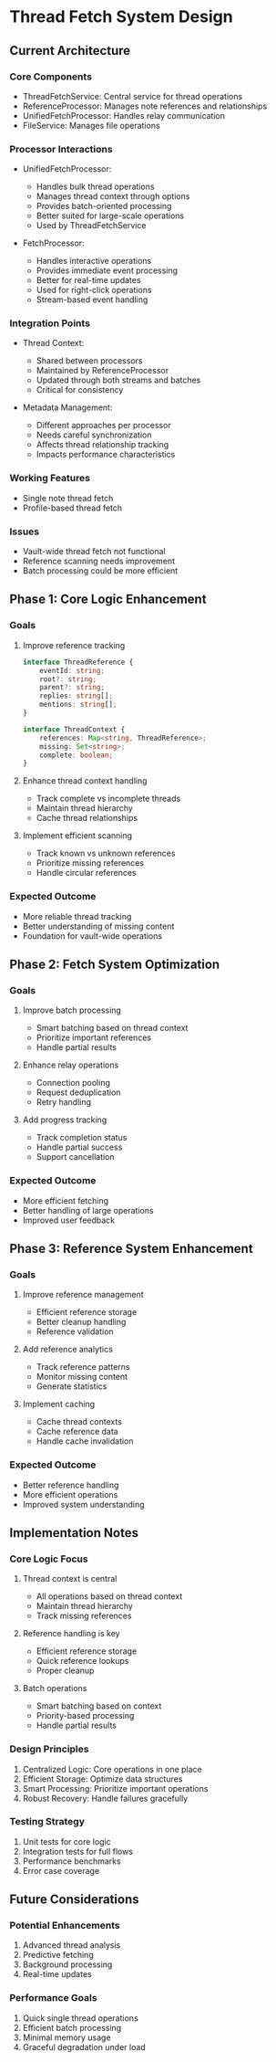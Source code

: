 # Thread Fetch System Design

## Current Architecture

### Core Components
- ThreadFetchService: Central service for thread operations
- ReferenceProcessor: Manages note references and relationships
- UnifiedFetchProcessor: Handles relay communication
- FileService: Manages file operations

### Processor Interactions
- UnifiedFetchProcessor:
  - Handles bulk thread operations
  - Manages thread context through options
  - Provides batch-oriented processing
  - Better suited for large-scale operations
  - Used by ThreadFetchService

- FetchProcessor:
  - Handles interactive operations
  - Provides immediate event processing
  - Better for real-time updates
  - Used for right-click operations
  - Stream-based event handling

### Integration Points
- Thread Context:
  - Shared between processors
  - Maintained by ReferenceProcessor
  - Updated through both streams and batches
  - Critical for consistency

- Metadata Management:
  - Different approaches per processor
  - Needs careful synchronization
  - Affects thread relationship tracking
  - Impacts performance characteristics

### Working Features
- Single note thread fetch
- Profile-based thread fetch

### Issues
- Vault-wide thread fetch not functional
- Reference scanning needs improvement
- Batch processing could be more efficient

## Phase 1: Core Logic Enhancement

### Goals
1. Improve reference tracking
   ```typescript
   interface ThreadReference {
       eventId: string;
       root?: string;
       parent?: string;
       replies: string[];
       mentions: string[];
   }

   interface ThreadContext {
       references: Map<string, ThreadReference>;
       missing: Set<string>;
       complete: boolean;
   }
   ```

2. Enhance thread context handling
   - Track complete vs incomplete threads
   - Maintain thread hierarchy
   - Cache thread relationships

3. Implement efficient scanning
   - Track known vs unknown references
   - Prioritize missing references
   - Handle circular references

### Expected Outcome
- More reliable thread tracking
- Better understanding of missing content
- Foundation for vault-wide operations

## Phase 2: Fetch System Optimization

### Goals
1. Improve batch processing
   - Smart batching based on thread context
   - Prioritize important references
   - Handle partial results

2. Enhance relay operations
   - Connection pooling
   - Request deduplication
   - Retry handling

3. Add progress tracking
   - Track completion status
   - Handle partial success
   - Support cancellation

### Expected Outcome
- More efficient fetching
- Better handling of large operations
- Improved user feedback

## Phase 3: Reference System Enhancement

### Goals
1. Improve reference management
   - Efficient reference storage
   - Better cleanup handling
   - Reference validation

2. Add reference analytics
   - Track reference patterns
   - Monitor missing content
   - Generate statistics

3. Implement caching
   - Cache thread contexts
   - Cache reference data
   - Handle cache invalidation

### Expected Outcome
- Better reference handling
- More efficient operations
- Improved system understanding

## Implementation Notes

### Core Logic Focus
1. Thread context is central
   - All operations based on thread context
   - Maintain thread hierarchy
   - Track missing references

2. Reference handling is key
   - Efficient reference storage
   - Quick reference lookups
   - Proper cleanup

3. Batch operations
   - Smart batching based on context
   - Priority-based processing
   - Handle partial results

### Design Principles
1. Centralized Logic: Core operations in one place
2. Efficient Storage: Optimize data structures
3. Smart Processing: Prioritize important operations
4. Robust Recovery: Handle failures gracefully

### Testing Strategy
1. Unit tests for core logic
2. Integration tests for full flows
3. Performance benchmarks
4. Error case coverage

## Future Considerations

### Potential Enhancements
1. Advanced thread analysis
2. Predictive fetching
3. Background processing
4. Real-time updates

### Performance Goals
1. Quick single thread operations
2. Efficient batch processing
3. Minimal memory usage
4. Graceful degradation under load
